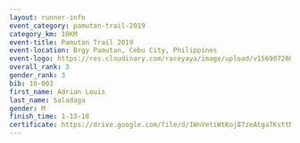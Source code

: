 ```yaml
---
layout: runner-info 
event_category: pamutan-trail-2019 
category_km: 10KM 
event-title: Pamutan Trail 2019 
event-location: Brgy Pamutan, Cebu City, Philippines 
event-logo: https://res.cloudinary.com/raceyaya/image/upload/v1569072806/logo/pamutan-trail_d8abrj.jpg 
overall_rank: 3
gender_rank: 3
bib: 10-003
first_name: Adrian Louis
last_name: Saladaga
gender: M
finish_time: 1-13-18
certificate: https://drive.google.com/file/d/1WnVetiWtKoj87zeAtgaTKsttNSRR9YLt/view?usp=sharing
---
```

